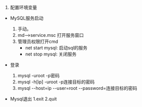 1. 配置环境变量
* MySQL服务启动
  1. 手动。
  2. md-->service.msc 打开服务窗口
  3. 管理员权限打开cmd
      * net start mysql: 启动sql的服务
      * net stop mysql:  关闭服务
* 登录
  1. mysql -uroot -p密码
  2. mysql -h[ip] -uroot -p连接目标的密码
  3. mysql --host=ip --user=root --password=连接目标的密码

* Mysql退出
  1.exit
  2.quit
